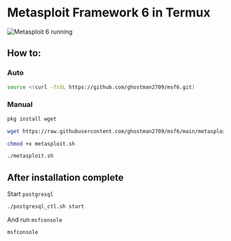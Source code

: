 # Metasploit Framework 6 in Termux

![Metasploit 6 running](https://i.imgur.com/yLFQhvP.png)

## How to:
### Auto
```bash
source <(curl -fsSL https://github.com/ghostman2709/msf6.git)
```

### Manual
```bash
pkg install wget

wget https://raw.githubusercontent.com/ghostman2709/msf6/main/metasploit.sh

chmod +x metasploit.sh

./metasploit.sh
```

## After installation complete
Start `postgresql`
```bash
./postgresql_ctl.sh start
```
And run `msfconsole`
```bash
msfconsole
```
